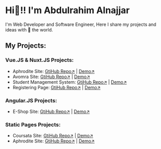 # Hi👋!! I'm Abdulrahim Alnajjar

I'm Web Developer and Software Engineer, Here I share my projects and ideas with 💙 the world.




<!-- All Projects -->
## My Projects:

### Vue.JS & Nuxt.JS Projects:
- Aphrodite Site: [GtiHub Repo↗️](https://github.com/abdulrahim-alnajjar/aphrodite-vuejs) | [Demo↗️](https://abdulrahim-alnajjar.github.io/aphrodite-vuejs/)
- Avomra Site: [GtiHub Repo↗️](https://github.com/abdulrahim-alnajjar/avomra-dist) | [Demo↗️](https://avomra-eg.web.app/)
- Student Management System: [GtiHub Repo↗️](https://github.com/abdulrahim-alnajjar/student-system) | [Demo↗️](https://www.linkedin.com/posts/abdulrahim-mohamed_octopus-introductory-video-github-https-activity-7107374374151725056-QcPz?utm_source=share&utm_medium=member_desktop)
- Registering Page: [GtiHub Repo↗️](https://github.com/abdulrahim-alnajjar/Logging_site) | [Demo↗️](https://abdulrahim-alnajjar.github.io/Logging_site/)

### Angular.JS Projects:
- E-Shop Site: [GtiHub Repo↗️](https://github.com/abdulrahim-alnajjar/angular-app-1-ecom) | [Demo↗️](https://abdulrahim-alnajjar.github.io/angular-app-1-ecom/)

### Static Pages Projects:
- Coursata Site: [GtiHub Repo↗️](https://github.com/abdulrahim-alnajjar/Coursata_Project) | [Demo↗️](https://abdulrahim-alnajjar.github.io/Coursata_Project/)
- Aphrodite Site: [GtiHub Repo↗️](https://github.com/abdulrahim-alnajjar/Aphrodite) | [Demo↗️](https://abdulrahim-alnajjar.github.io/Aphrodite/)


<!-- - Name: [GtiHub Repo↗️]() | [Demo↗️]() -->
